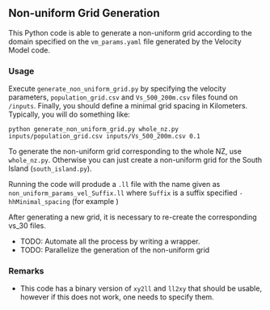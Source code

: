 ## Non-uniform Grid Generation

This Python code is able to generate a non-uniform grid according
to the domain specified on the `vm_params.yaml` file generated by
the Velocity Model code.

### Usage

Execute `generate_non_uniform_grid.py` by specifying the velocity parameters, `population_grid.csv` and `Vs_500_200m.csv` files found on
`/inputs`. Finally, you should define a minimal grid spacing in Kilometers. Typically, you will do something like:
```buildoutcfg
python generate_non_uniform_grid.py whole_nz.py inputs/population_grid.csv inputs/Vs_500_200m.csv 0.1
```

To generate the non-uniform grid corresponding to the whole NZ, use `whole_nz.py`. Otherwise you can
just create a non-uniform grid for the South Island (`south_island.py`).

Running the code will produde a `.ll` file with the name given as `non_uniform_params_vel_Suffix.ll` where
 `Suffix` is a suffix specified `-hhMinimal_spacing` (for example )

After generating a new grid, it is necessary to re-create the corresponding vs_30 files.

- TODO: Automate all the process by writing a wrapper.
- TODO: Parallelize the generation of the non-uniform grid

### Remarks

- This code has a binary version of `xy2ll` and `ll2xy` that should be usable, however
if this does not work, one needs to specify them.


